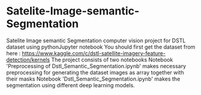 # Satelite-Image-semantic-Segmentation
Satelite Image semantic Segmentation computer vision project for DSTL dataset using pythonJupyter notebook 
You should first get the dataset from here : https://www.kaggle.com/c/dstl-satellite-imagery-feature-detection/kernels
The project consists of two notebooks
Notebook 'Preprocessing of Dstl_Semantic_Segmentation.ipynb' makes necessary preprocessing for generating the dataset images as array together with their masks 
Notebook 'Dstl_Semantic_Segmentation.ipynb' makes the segmentation using different deep learning models.

